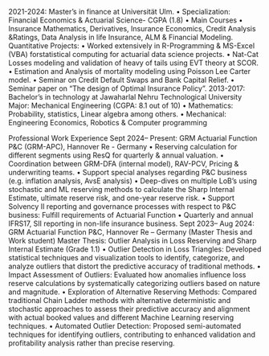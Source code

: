 2021-2024: Master’s in finance at Universität Ulm.
• Specialization: Financial Economics & Actuarial Science- CGPA (1.8)
• Main Courses
• Insurance Mathematics, Derivatives, Insurance Economics, Credit Analysis
&Ratings, Data Analysis in life Insurance, ALM & Financial Modeling.
Quantitative Projects:
• Worked extensively in R-Programming & MS-Excel (VBA) forstatistical computing for
actuarial data science projects.
• Nat-Cat Losses modeling and validation of heavy of tails using EVT theory at SCOR.
• Estimation and Analysis of mortality modeling using Poisson Lee Carter model.
• Seminar on Credit Default Swaps and Bank Capital Relief.
• Seminar paper on “The design of Optimal Insurance Policy”.
2013-2017: Bachelor’s in technology at Jawaharlal Nehru Technological University
Major: Mechanical Engineering (CGPA: 8.1 out of 10)
• Mathematics: Probability, statistics, Linear algebra among others.
• Mechanical: Engineering Economics, Robotics & Computer programming

Professional Work Experience
Sept 2024– Present: GRM Actuarial Function P&C (GRM-APC), Hannover Re - Germany
• Reserving calculation for different segments using ResQ for quarterly & annual valuation.
• Coordination between GRM-DFA (internal model), RAV-PCV, Pricing & underwriting teams.
• Support special analyses regarding P&C business (e.g. inflation analysis, AvsE analysis)
• Deep-dives on multiple LoB’s using stochastic and ML reserving methods to calculate the
Sharp Internal Estimate, ultimate reserve risk, and one-year reserve risk.
• Support Solvency II reporting and governance processes with respect to P&C business: Fulfill
requirements of Actuarial Function
• Quarterly and annual IFRS17, SII reporting in non-life insurance business.
Sept 2023– Aug 2024: GRM Actuarial Function P&C, Hannover Re – Germany (Master Thesis and Work student)
Master Thesis: Outlier Analysis in Loss Reserving and Sharp Internal Estimate (Grade 1.1)
• Outlier Detection in Loss Triangles: Developed statistical techniques and visualization tools to
identify, categorize, and analyze outliers that distort the predictive accuracy of traditional
methods.
• Impact Assessment of Outliers: Evaluated how anomalies influence loss reserve calculations by
systematically categorizing outliers based on nature and magnitude.
• Exploration of Alternative Reserving Methods: Compared traditional Chain Ladder methods
with alternative deterministic and stochastic approaches to assess their predictive accuracy and
alignment with actual booked values and different Machine Learning reserving techniques.
• Automated Outlier Detection: Proposed semi-automated techniques for identifying outliers,
contributing to enhanced validation and profitability analysis rather than precise reserving.
